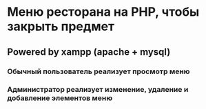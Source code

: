 # Меню ресторана на PHP, чтобы закрыть предмет

## Powered by xampp (apache + mysql)

### Обычный пользователь реализует просмотр меню

### Администратор реализует изменение, удаление и добавление элементов меню